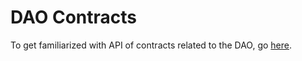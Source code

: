 # DAO Contracts

To get familiarized with API of contracts related to the DAO, go [here](staking-contract-and-dao-api/generated-docs/index.md).
